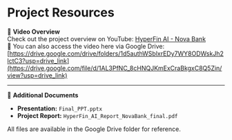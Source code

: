 # Project Resources

📌 **Video Overview**  
Check out the project overview on YouTube: [HyperFin AI - Nova Bank](https://youtu.be/hu5GFgcohv0)  
🔗 You can also access the video here via Google Drive:  
[https://drive.google.com/drive/folders/1d5authWSblxrEDy7WY8ODWskJh2lctC3?usp=drive_link](https://drive.google.com/file/d/1AL3PfNC_8cHNQJKmExCraBkgxC8Q5Zin/view?usp=drive_link)

---

📂 **Additional Documents**

- **Presentation:** `Final_PPT.pptx`  
- **Project Report:** `HyperFin_AI_Report_NovaBank_final.pdf`  

All files are available in the Google Drive folder for reference.
